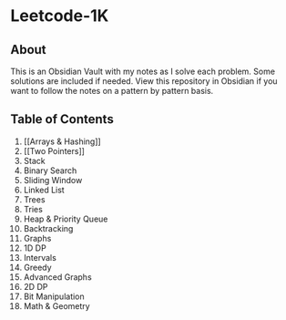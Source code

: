 # Leetcode-1K

## About
This is an Obsidian Vault with my notes as I solve each problem. Some solutions are included if needed. View this repository in Obsidian if you want to follow the notes on a pattern by pattern basis.
## Table of Contents
1. [[Arrays & Hashing]]
2. [[Two Pointers]]
3. Stack
4. Binary Search
5. Sliding Window
6. Linked List
7. Trees
8. Tries
9. Heap & Priority Queue
10. Backtracking
11. Graphs
12. 1D DP
13. Intervals
14. Greedy
15. Advanced Graphs
16. 2D DP
17. Bit Manipulation
18. Math & Geometry
